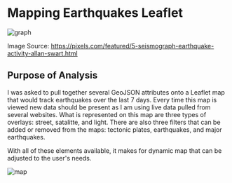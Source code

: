 # Mapping Earthquakes Leaflet

![graph](https://user-images.githubusercontent.com/100856534/174389810-b9e4bc83-0290-43e9-b5e5-0732d6eb2784.png)

Image Source: https://pixels.com/featured/5-seismograph-earthquake-activity-allan-swart.html 

## Purpose of Analysis

I was asked to pull together several GeoJSON attributes onto a Leaflet map that would track earthquakes over the last 7 days. Every time this map is viewed new data should be present as I am using live data pulled from several websites. What is represented on this map are three types of overlays: street, satalitte, and light. There are also three filters that can be added or removed from the maps: tectonic plates, earthquakes, and major earthquakes. 

With all of these elements available, it makes for dynamic map that can be adjusted to the user's needs. 

![map](https://user-images.githubusercontent.com/100856534/174390136-283f99ea-adb9-44c3-b489-be2c1fdb8469.png)
